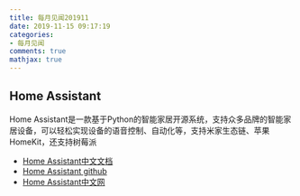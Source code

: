 ```yaml
---
title: 每月见闻201911
date: 2019-11-15 09:17:19
categories:
- 每月见闻
comments: true
mathjax: true
---
```


## Home Assistant

Home Assistant是一款基于Python的智能家居开源系统，支持众多品牌的智能家居设备，可以轻松实现设备的语音控制、自动化等，支持米家生态链、苹果HomeKit，还支持树莓派
* [Home Assistant中文文档](https://home-assistant.cc/hassio/)
* [Home Assistant github](https://github.com/home-assistant/home-assistant)
* [Home Assistant中文网](https://www.hachina.io/)